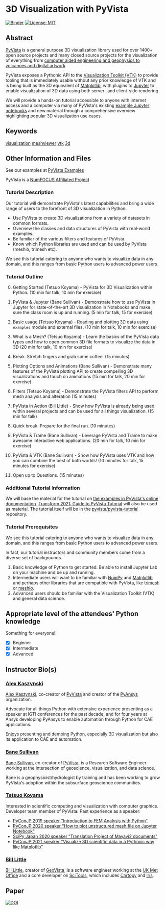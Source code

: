 # 3D Visualization with PyVista

[![Binder](https://mybinder.org/badge_logo.svg)](https://mybinder.org/v2/gh/pyvista/pyvista-tutorial/gh-pages?urlpath=lab/tree/notebooks/tutorial/)
[![License: MIT](https://img.shields.io/badge/License-MIT-yellow.svg)](https://opensource.org/licenses/MIT)

## Abstract

[PyVista](https://github.com/pyvista/pyvista) is a general purpose 3D visualization library used for over 1400+ open source projects and many closed source projects for the visualization of everything from [computer aided engineering and geophysics to volcanoes and digital artwork](https://dev.pyvista.org/getting-started/external_examples.html).

PyVista exposes a Pythonic API to the [Visualization Toolkit (VTK)](http://www.vtk.org) to provide tooling that is immediately usable without any prior knowledge of VTK and is being built as the 3D equivalent of [Matplotlib](https://matplotlib.org/), with plugins to [Jupyter](https://jupyter.org/) to enable visualization of 3D data using both server- and client-side rendering.

We will provide a hands-on tutorial accessible to anyone with internet access and a computer via many of PyVista's existing [example Jupyter notebooks](https://docs.pyvista.org/examples/index.html) and new material through a comprehensive overview highlighting popular 3D visualization use cases.

## Keywords

[visualization](https://github.com/topics/visualization)
[meshviewer](https://github.com/topics/meshviewer)
[vtk](https://github.com/topics/vtk)
[3d](https://github.com/topics/3d)

## Other Information and Files

See our examples at [PyVista Examples](http://docs.pyvista.org/examples/index.html)

PyVista is a [NumFOCUS Affiliated Project](https://numfocus.org/sponsored-projects/affiliated-projects)

### Tutorial Description

Our tutorial will demonstrate PyVista's latest capabilities and bring a wide range of users to the forefront of 3D visualization in Python.

- Use PyVista to create 3D visualizations from a variety of datasets in common formats.
- Overview the classes and data structures of PyVista with real-world examples.
- Be familiar of the various filters and features of PyVista.
- Know which Python libraries are used and can be used by PyVista (meshio, trimesh etc).

We see this tutorial catering to anyone who wants to visualize data in any domain, and this ranges from basic Python users to advanced power users.

### Tutorial Outline

0. Getting Started (Tetsuo Koyama) - PyVista for 3D Visualization within Python. (10 min for talk, 10 min for exercise)

1. PyVista & Jupyter (Bane Sullivan) - Demonstrate how to use PyVista in Jupyter for state-of-the-art 3D visualization in Notebooks and make sure the class room is up and running. (5 min for talk, 15 for exercise)

2. Basic usage (Tetsuo Koyama) - Reading and plotting 3D data using `examples` module and external files. (10 min for talk, 10 min for exercise)

3. What is a Mesh? (Tetsuo Koyama) - Learn the basics of the PyVista data types and how to open common 3D file formats to visualize the data in 3D (20 min for talk, 10 min for exercise)

4. Break. Stretch fingers and grab some coffee. (15 minutes)

5. Plotting Options and Animations (Bane Sullivan) - Demonstrate many features of the PyVista plotting API to create compelling 3D visualizations and touch on animations (15 min for talk, 20 min for exercise)

6. Filters (Tetsuo Koyama) - Demonstrate the PyVista filters API to perform mesh analysis and alteration (15 minutes)

7. PyVista in Action (Bill Little) - Show how PyVista is already being used within several projects and can be used for all things visualization. (15 min for talk)

8. Quick break. Prepare for the final run. (10 minutes)

9. PyVista & Trame (Bane Sullivan) - Leverage PyVista and Trame to make awesome interactive web applications. (20 min for talk, 10 min for exercise)

10. PyVista & VTK (Bane Sullivan) - Show how PyVista uses VTK and how you can combine the best of both worlds! (10 minutes for talk, 15 minutes for exercise)

11. Open up to Questions. (15 minutes)

### Additional Tutorial Information

We will base the material for the tutorial on [the examples in PyVista's online documentation](https://docs.pyvista.org/examples/index.html).
[Transform 2021: Guide to PyVista Tutorial](https://github.com/banesullivan/transform-2021) will also be used as material.
The tutorial itself will be in the [pyvista/pyvista-tutorial](https://github.com/pyvista/pyvista-tutorial) repository.

### Tutorial Prerequisites

We see this tutorial catering to anyone who wants to visualize data in any domain, and this ranges from basic Python users to advanced power users.

In fact, our tutorial instructors and community members come from a diverse set of backgrounds.

1. Basic knowledge of Python to get started. Be able to install Jupyter Lab on your machine and be up and running.
2. Intermediate users will want to be familiar with [NumPy](https://numpy.org/) and [Matplotlib](https://matplotlib.org/) and perhaps other libraries that are compatible with PyVista, like [trimesh](https://trimsh.org/examples.html) or [meshio](https://github.com/nschloe/meshio).
3. Advanced users should be familiar with the Visualization Toolkit (VTK) and general data science.

## Appropriate level of the attendees' Python knowledge

Something for everyone!

- [x] Beginner
- [x] Intermediate
- [x] Advanced

## Instructor Bio(s)

### [Alex Kaszynski](https://github.com/akaszynski)

[Alex Kaszynski](https://github.com/akaszynski/resume), co-creator of [PyVista](https://github.com/pyvista/) and creator of the [PyAnsys](https://github.com/pyansys) organization.

Advocate for all things Python with extensive experience presenting as a speaker at IGTI conferences for the past decade, and for four years at Ansys developing PyAnsys to enable automation through Python for CAE applications.

Enjoys presenting and demoing Python, especially 3D visualization but also its application to CAE and automation.

### [Bane Sullivan](https://github.com/banesullivan)

[Bane Sullivan](https://banesullivan.com), co-creator of [PyVista](https://github.com/pyvista/), is a Research Software Engineer working at the intersection of geoscience, visualization, and data science.

Bane is a geophysicist/hydrologist by training and has been working to grow PyVista's adoption within the subsurface geoscience communities.

### [Tetsuo Koyama](https://github.com/tkoyama010)

Interested in scientific computing and visualization with computer graphics.
Developer team member of PyVista.
Past experience as a speaker:

- [PyConJP 2019 speaker "Introduction to FEM Analysis with Python"](https://youtu.be/6JuB1GiDLQQ)
- [PyConJP 2020 speaker "How to plot unstructured mesh file on Jupyter Notebook"](https://youtu.be/X3Z54Kw4I6Y)
- [SciPy Japan 2020 speaker "Translation Project of Mayavi2 documents"](https://youtu.be/epxm9SjLMS0)
- [PyConJP 2021 speaker "Visualize 3D scientific data in a Pythonic way like Matplotlib"](https://youtu.be/ru-nENLgleo)

### [Bill Little](https://github.com/bjlittle)

[Bill Little](https://github.com/bjlittle), creator of [GeoVista](https://github.com/bjlittle/geovista), is a software engineer working at the [UK Met Office](https://www.metoffice.gov.uk) and a core developer on [SciTools](https://github.com/orgs/SciTools/repositories), which includes [Cartopy](https://github.com/SciTools/cartopy) and [Iris](https://github.com/SciTools/iris).

## Paper

[![DOI](https://joss.theoj.org/papers/10.21105/joss.01450/status.svg)](https://doi.org/10.21105/joss.01450)
